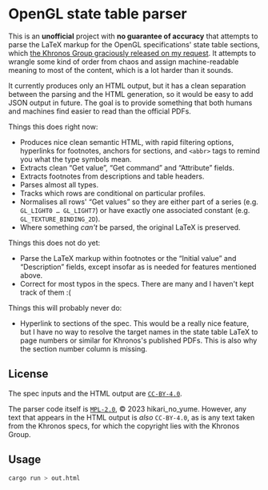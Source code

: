 OpenGL state table parser
=========================

This is an **unofficial** project with **no guarantee of accuracy** that attempts to parse the LaTeX markup for the OpenGL specifications' state table sections, which [the Khronos Group graciously released on my request](https://github.com/KhronosGroup/OpenGL-Registry/issues/571). It attempts to wrangle some kind of order from chaos and assign machine-readable meaning to most of the content, which is a lot harder than it sounds.

It currently produces only an HTML output, but it has a clean separation between the parsing and the HTML generation, so it would be easy to add JSON output in future. The goal is to provide something that both humans and machines find easier to read than the official PDFs.

Things this does right now:

* Produces nice clean semantic HTML, with rapid filtering options, hyperlinks for footnotes, anchors for sections, and `<abbr>` tags to remind you what the type symbols mean.
* Extracts clean “Get value”, “Get command” and “Attribute” fields.
* Extracts footnotes from descriptions and table headers.
* Parses almost all types.
* Tracks which rows are conditional on particular profiles.
* Normalises all rows' “Get values” so they are either part of a series (e.g. `GL_LIGHT0 … GL_LIGHT7`) or have exactly one associated constant (e.g. `GL_TEXTURE_BINDING_2D`).
* Where something _can't_ be parsed, the original LaTeX is preserved.

Things this does not do yet:

* Parse the LaTeX markup within footnotes or the “Initial value” and “Description” fields, except insofar as is needed for features mentioned above.
* Correct for most typos in the specs. There are many and I haven't kept track of them :(

Things this will probably never do:

* Hyperlink to sections of the spec. This would be a really nice feature, but I have no way to resolve the target names in the state table LaTeX to page numbers or similar for Khronos's published PDFs. This is also why the section number column is missing.

License
-------

The spec inputs and the HTML output are [`CC-BY-4.0`](https://spdx.org/licenses/CC-BY-4.0.html).

The parser code itself is [`MPL-2.0`](https://spdx.org/licenses/MPL-2.0.html), © 2023 hikari\_no\_yume. However, any text that appears in the HTML output is _also_ `CC-BY-4.0`, as is any text taken from the Khronos specs, for which the copyright lies with the Khronos Group.

Usage
-----

```sh
cargo run > out.html
```
